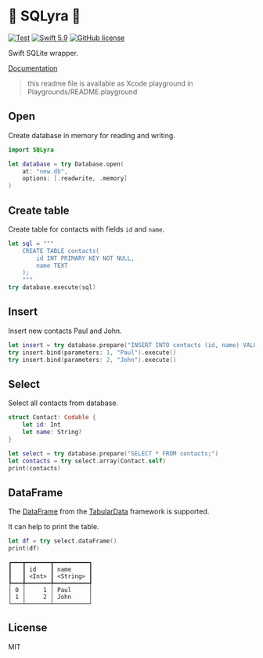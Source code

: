 # 🌌 SQLyra 🎼

[![Test](https://github.com/Alexander-Ignition/SQLyra/actions/workflows/test.yml/badge.svg)](https://github.com/Alexander-Ignition/SQLyra/actions/workflows/test.yml)
[![Swift 5.9](https://img.shields.io/badge/swift-5.9-brightgreen.svg?style=flat)](https://developer.apple.com/swift)
[![GitHub license](https://img.shields.io/badge/license-MIT-lightgrey.svg)](https://github.com/Alexander-Ignition/SQLyra/blob/master/LICENSE)

Swift SQLite wrapper.

[Documentation](https://alexander-ignition.github.io/SQLyra/documentation/sqlyra/)

> this readme file is available as Xcode playground in Playgrounds/README.playground

## Open

Create database in memory for reading and writing.
```swift
import SQLyra

let database = try Database.open(
    at: "new.db",
    options: [.readwrite, .memory]
)
```
## Create table

Create table for contacts with fields `id` and `name`.
```swift
let sql = """
    CREATE TABLE contacts(
        id INT PRIMARY KEY NOT NULL,
        name TEXT
    );
    """
try database.execute(sql)
```
## Insert

Insert new contacts Paul and John.
```swift
let insert = try database.prepare("INSERT INTO contacts (id, name) VALUES (?, ?);")
try insert.bind(parameters: 1, "Paul").execute()
try insert.bind(parameters: 2, "John").execute()
```
## Select

Select all contacts from database.
```swift
struct Contact: Codable {
    let id: Int
    let name: String?
}

let select = try database.prepare("SELECT * FROM contacts;")
let contacts = try select.array(Contact.self)
print(contacts)
```
## DataFrame

The [DataFrame](https://developer.apple.com/documentation/tabulardata/dataframe) from the [TabularData](https://developer.apple.com/documentation/tabulardata) framework is supported.

It can help to print the table.
```swift
let df = try select.dataFrame()
print(df)
```
```
┏━━━┳━━━━━━━┳━━━━━━━━━━┓
┃   ┃ id    ┃ name     ┃
┃   ┃ <Int> ┃ <String> ┃
┡━━━╇━━━━━━━╇━━━━━━━━━━┩
│ 0 │     1 │ Paul     │
│ 1 │     2 │ John     │
└───┴───────┴──────────┘
```
## License

MIT

